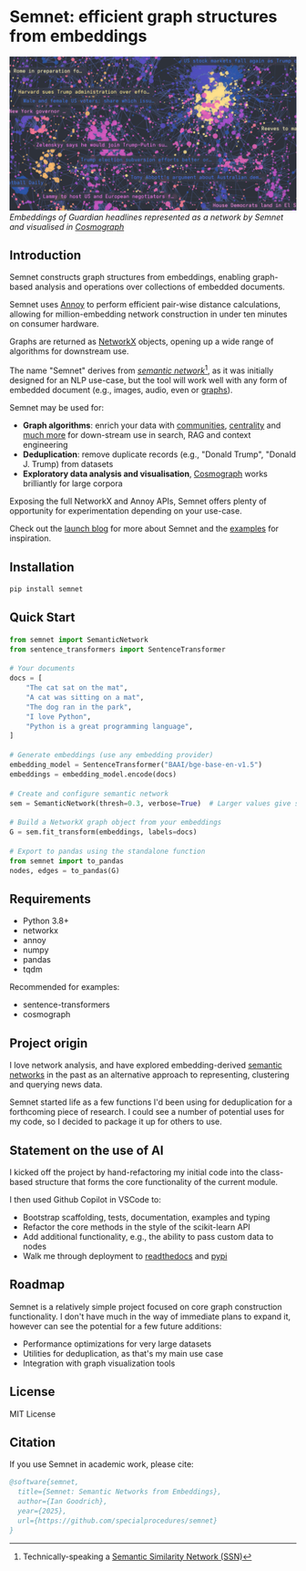 # Semnet: efficient graph structures from embeddings

![Embeddings of Guardian headlines represented as a network structure by Semnet and visualised by Cosmograph](img/cosmo_semnet.png)
_Embeddings of Guardian headlines represented as a network by Semnet and visualised in [Cosmograph](cosmograph.app)_

## Introduction
Semnet constructs graph structures from embeddings, enabling graph-based analysis and operations over collections of embedded documents.

Semnet uses [Annoy](https://github.com/spotify/annoy) to perform efficient pair-wise distance calculations, allowing for million-embedding network construction in under ten minutes on consumer hardware.

Graphs are returned as [NetworkX](https://networkx.org) objects, opening up a wide range of algorithms for downstream use.

The name "Semnet" derives from _[semantic network](https://en.wikipedia.org/wiki/Semantic_network)_[^1], as it was initially designed for an NLP use-case, but the tool will work well with any form of embedded document (e.g., images, audio, even or [graphs](https://arxiv.org/abs/1707.05005)).

[^1]: Technically-speaking a [Semantic Similarity Network (SSN)](https://en.wikipedia.org/wiki/Semantic_similarity_network)

Semnet may be used for:
- **Graph algorithms**: enrich your data with [communities](https://networkx.org/documentation/stable/reference/algorithms/community.html), [centrality](https://networkx.org/documentation/stable/reference/algorithms/centrality.html) and [much more](https://networkx.org/documentation/stable/reference/algorithms/) for down-stream use in search, RAG and context engineering 
- **Deduplication**: remove duplicate records (e.g., "Donald Trump", "Donald J. Trump) from datasets
- **Exploratory data analysis and visualisation**, [Cosmograph](https://cosmograph.app/) works brilliantly for large corpora

Exposing the full NetworkX and Annoy APIs, Semnet offers plenty of opportunity for experimentation depending on your use-case. 

Check out the [launch blog](https://igdr.ch/posts/semnet-intro/) for more about Semnet and the [examples](https://igdr.ch/posts/semnet-examples/) for inspiration.

## Installation

```bash
pip install semnet
```
## Quick Start
```python
from semnet import SemanticNetwork
from sentence_transformers import SentenceTransformer

# Your documents
docs = [
    "The cat sat on the mat",
    "A cat was sitting on a mat",
    "The dog ran in the park",
    "I love Python",
    "Python is a great programming language",
]

# Generate embeddings (use any embedding provider)
embedding_model = SentenceTransformer("BAAI/bge-base-en-v1.5")
embeddings = embedding_model.encode(docs)

# Create and configure semantic network
sem = SemanticNetwork(thresh=0.3, verbose=True)  # Larger values give sparser networks

# Build a NetworkX graph object from your embeddings
G = sem.fit_transform(embeddings, labels=docs)

# Export to pandas using the standalone function
from semnet import to_pandas
nodes, edges = to_pandas(G)
```

## Requirements

- Python 3.8+
- networkx
- annoy
- numpy
- pandas
- tqdm

Recommended for examples:
- sentence-transformers
- cosmograph

## Project origin

I love network analysis, and have explored embedding-derived [semantic networks](https://en.wikipedia.org/wiki/Semantic_network) in the past as an alternative approach to representing, clustering and querying news data. 

Semnet started life as a few functions I'd been using for deduplication for a forthcoming piece of research. I could see a number of potential uses for my code, so I decided to package it up for others to use.

## Statement on the use of AI

I kicked off the project by hand-refactoring my initial code into the class-based structure that forms the core functionality of the current module.

I then used Github Copilot in VSCode to:
- Bootstrap scaffolding, tests, documentation, examples and typing
- Refactor the core methods in the style of the scikit-learn API
- Add additional functionality, e.g., the ability to pass custom data to nodes
- Walk me through deployment to [readthedocs](https://semnetdocs.readthedocs.io/) and [pypi](https://pypi.org/project/semnet/)

## Roadmap

Semnet is a relatively simple project focused on core graph construction functionality. I don't have much in the way of immediate plans to expand it, however can see the potential for a few future additions: 

- Performance optimizations for very large datasets
- Utilities for deduplication, as that's my main use case 
- Integration with graph visualization tools

## License

MIT License

## Citation

If you use Semnet in academic work, please cite:

```bibtex
@software{semnet,
  title={Semnet: Semantic Networks from Embeddings},
  author={Ian Goodrich},
  year={2025},
  url={https://github.com/specialprocedures/semnet}
}
```
